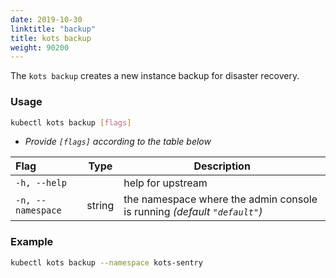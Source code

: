 ```yaml
---
date: 2019-10-30
linktitle: "backup"
title: kots backup
weight: 90200
---
```


The `kots backup` creates a new instance backup for disaster recovery. 

### Usage
```bash
kubectl kots backup [flags]
```
* _Provide `[flags]` according to the table below_

| Flag                 | Type | Description |
|:----------------------|------|-------------|
| `-h, --help` | |   help for upstream |
| `-n, --namespace`| string |     the namespace where the admin console is running _(default `"default"`)_ |

### Example
```bash
kubectl kots backup --namespace kots-sentry
```
